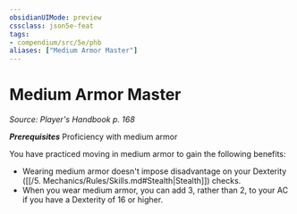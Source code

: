 ```yaml
---
obsidianUIMode: preview
cssclass: json5e-feat
tags:
- compendium/src/5e/phb
aliases: ["Medium Armor Master"]
---
```

# Medium Armor Master
*Source: Player's Handbook p. 168*  

***Prerequisites*** Proficiency with medium armor

You have practiced moving in medium armor to gain the following benefits:

- Wearing medium armor doesn't impose disadvantage on your Dexterity ([[/5. Mechanics/Rules/Skills.md#Stealth\|Stealth]]) checks.  
- When you wear medium armor, you can add 3, rather than 2, to your AC if you have a Dexterity of 16 or higher.